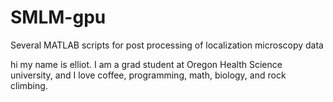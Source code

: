 # SMLM-gpu
Several MATLAB scripts for post processing of localization microscopy data

hi my name is elliot.  I am a grad student at Oregon Health Science university, and I love coffee, programming, math, biology, and rock climbing.
